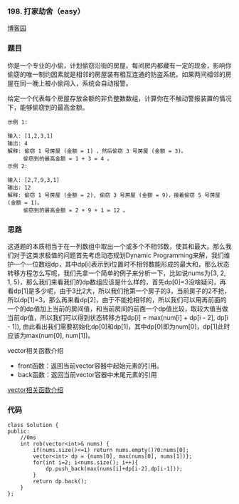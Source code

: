 ### 198. 打家劫舍（easy）

[博客园](http://www.cnblogs.com/grandyang/p/4383632.html)

### 题目 

你是一个专业的小偷，计划偷窃沿街的房屋。每间房内都藏有一定的现金，影响你偷窃的唯一制约因素就是相邻的房屋装有相互连通的防盗系统，如果两间相邻的房屋在同一晚上被小偷闯入，系统会自动报警。

给定一个代表每个房屋存放金额的非负整数数组，计算你在不触动警报装置的情况下，能够偷窃到的最高金额。

	示例 1:
	
	输入: [1,2,3,1]
	输出: 4
	解释: 偷窃 1 号房屋 (金额 = 1) ，然后偷窃 3 号房屋 (金额 = 3)。
	     偷窃到的最高金额 = 1 + 3 = 4 。
	示例 2:
	
	输入: [2,7,9,3,1]
	输出: 12
	解释: 偷窃 1 号房屋 (金额 = 2), 偷窃 3 号房屋 (金额 = 9)，接着偷窃 5 号房屋 (金额 = 1)。
	     偷窃到的最高金额 = 2 + 9 + 1 = 12 。

### 思路

这道题的本质相当于在一列数组中取出一个或多个不相邻数，使其和最大。那么我们对于这类求极值的问题首先考虑动态规划Dynamic Programming来解，我们维护一个一位数组dp，其中dp[i]表示到i位置时不相邻数能形成的最大和，那么状态转移方程怎么写呢，我们先拿一个简单的例子来分析一下，比如说nums为{3, 2, 1, 5}，那么我们来看我们的dp数组应该是什么样的，首先dp[0]=3没啥疑问，再看dp[1]是多少呢，由于3比2大，所以我们抢第一个房子的3，当前房子的2不抢，所以dp[1]=3，那么再来看dp[2]，由于不能抢相邻的，所以我们可以用再前面的一个的dp值加上当前的房间值，和当前房间的前面一个dp值比较，取较大值当做当前dp值，所以我们可以得到状态转移方程dp[i] = max(num[i] + dp[i - 2], dp[i - 1]), 由此看出我们需要初始化dp[0]和dp[1]，其中dp[0]即为num[0]，dp[1]此时应该为max(num[0], num[1])。




vector相关函数介绍

- front函数：返回当前vector容器中起始元素的引用。
- back函数：返回当前vector容器中末尾元素的引用

[vector相关函数介绍](http://mropengate.blogspot.com/2015/07/cc-vector-stl.html)


### 代码

```
class Solution {
public:
    //0ms
    int rob(vector<int>& nums) {
        if(nums.size()<=1) return nums.empty()?0:nums[0];
        vector<int> dp = {nums[0], max(nums[0], nums[1])};
        for(int i=2; i<nums.size(); i++){
            dp.push_back(max(nums[i]+dp[i-2],dp[i-1]));
        }
        return dp.back();
    }
};

```
